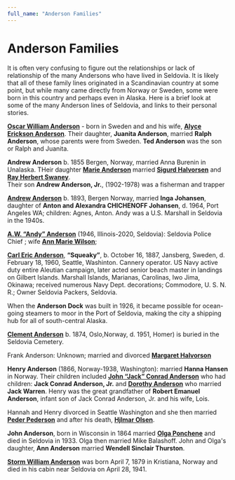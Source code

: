 ```yaml
---
full_name: "Anderson Families"
---
```

# Anderson Families

It is often very confusing to figure out the relationships or lack of relationship of the many Andersons who have lived in Seldovia. It is likely that all of these family lines originated in a Scandinavian country at some point, but while many came directly from Norway or Sweden, some were born in this country and perhaps even in Alaska.  Here is a brief look at some of the many Anderson lines of Seldovia, and links to their personal stories.

[**Oscar William Anderson**](../_people/Anderson_Oscar_William.md)  - born in Sweden and and his wife, [**Alyce Erickson Anderson**](../_people/Anderson_Alyce_Laura_Erickson.md).
Their daughter, **Juanita Anderson**, married **Ralph Anderson**, whose parents were from Sweden.  **Ted Anderson** was the son or Ralph and Juanita.

**Andrew Anderson** b. 1855 Bergen, Norway, married Anna Burenin in Unalaska.
		THeir daughter [**Marie Anderson**](../_people/Anderson_Marie.md)  married [**Sigurd Halvorsen**](../_people/Halvorsen_Sigurd.md)  and [**Ray Herbert Swaney**](../_people/Swaney_Ray_Herbert.md).  
		Their son **Andrew Anderson, Jr.**, (1902-1978) was a fisherman and trapper

[**Andrew Anderson**](../_people/Anderson_Andrew.md) b. 1893, Bergen Norway, married **Inga Johansen**, daughter of **Anton and Alexandra CHICHENOFF Johansen**, d. 1964, Port Angeles WA; children: Agnes, Anton.  Andy was a U.S. Marshall in Seldovia in the 1940s.

[**A.W. “Andy” Anderson**](../_people/Anderson_A_W_Andy.md) (1946, Illinois-2020, Seldovia): Seldovia Police Chief ; wife [**Ann Marie Wilson**](../_people/Anderson_Ann_Marie_Wilson.md); 

[**Carl Eric Anderson**](../_people/Anderson_Carl_Eric_Squeaky.md), **“Squeaky”**, b. October 16, 1887, Jansberg, Sweden, d. February 18, 1960, Seattle, Washinton. Cannery operator. US Navy active duty entire Aleutian campaign, later acted senior beach master in landings on Gilbert Islands. Marshall Islands, Marianas, Carolinas, Iwo Jima, Okinawa; received numerous Navy Dept. decorations; Commodore, U. S. N. R.; Owner Seldovia Packers, Seldovia. 

When the **Anderson Dock** was built in 1926, it became possible for ocean-going steamers to moor in the Port of Seldovia, making the city a shipping hub for all of south-central Alaska.

[**Clement Anderson**](../_people/Anderson_Clement.md) b. 1874, Oslo,Norway, d. 1951, Homer) is buried in the Seldovia Cemetery. 

Frank Anderson: Unknown; married and divorced [**Margaret Halvorson**](../_people/Josefsen_Margaret_Halvorsen.md)

**Henry Anderson** (1866, Norway-1938, Washington): married **Hanna Hansen** in Norway.  Their children included [**John “Jack” Conrad Anderson**](../_people/Anderson_Jack_Conrad_Sr.md) who had children: **Jack Conrad Anderson, Jr.** and [**Dorothy Anderson**](../_people/Warren_Dorothy_Anderson.md) who married **Jack Warren**. Henry was the great grandfather of **Robert Emanuel Anderson**, infant son of Jack Conrad Anderson, Jr. and his wife, Lois. 

Hannah and Henry divorced in Seattle Washington and she then married [**Peder Pederson**](../_people/Pederson_Peter_Emanuel.md) and after his death, [**Hjlmar Olsen**](../_people/Olsen_Hilmar.md).

**John Anderson**, born in Wisconsin in 1864 married [**Olga Ponchene**](../_people/Balashoff_Olga_Ponchene.md) and died in Seldovia in 1933. Olga then married Mike Balashoff. John and Olga's daughter, **Ann Anderson** married **Wendell Sinclair Thurston**.

[**Storm William Anderson**](../_people/Anderson_Storm_William.md) was born April 7, 1879 in Kristiana, Norway and died in his cabin near Seldovia on April 28, 1941.
